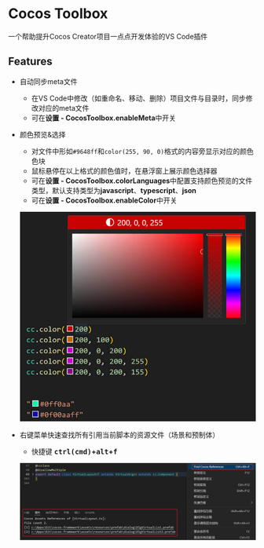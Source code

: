 # Cocos Toolbox
一个帮助提升Cocos Creator项目一点点开发体验的VS Code插件

## Features 
- 自动同步meta文件
    - 在VS Code中修改（如重命名、移动、删除）项目文件与目录时，同步修改对应的meta文件
    - 可在**设置 - CocosToolbox.enableMeta**中开关

- 颜色预览&选择
    - 对文件中形如`#9648ff`和`color(255, 90, 0)`格式的内容旁显示对应的颜色色块
    - 鼠标悬停在以上格式的颜色值时，在悬浮窗上展示颜色选择器
    - 可在**设置 - CocosToolbox.colorLanguages**中配置支持颜色预览的文件类型，默认支持类型为**javascript**、**typescript**、**json**
    - 可在**设置 - CocosToolbox.enableColor**中开关

    ![image](./image/color_token.jpg)</br>

- 右键菜单快速查找所有引用当前脚本的资源文件（场景和预制体）
    - 快捷键 **<kbd>ctrl(cmd)</kbd>+<kbd>alt</kbd>+<kbd>f</kbd>**

    ![image](./image/find.jpg)</br>